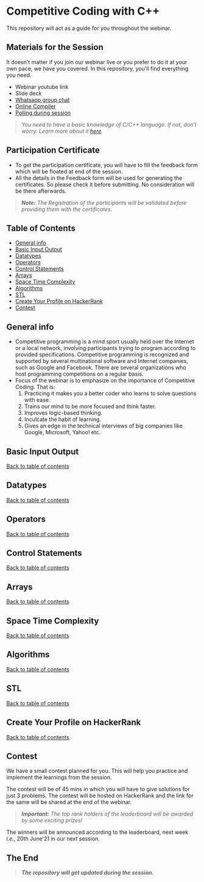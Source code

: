 # Competitive Coding with C++

 This repository will act as a guide for you throughout the webinar.

## Materials for the Session

It doesn't matter if you join our webinar live or you prefer to do it at your own pace, we have you covered. In this repository, you'll find everything you need.

- Webinar youtube link
- Slide deck
- [Whatsapp group chat](http://bit.ly/STS-1-WA)
- [Online Compiler](https://www.onlinegdb.com/online_c++_compiler)
- [Polling during session](https://www.menti.com/)

> *You need to have a basic knowledge of C/C++ language. If not, don't worry. Learn more about it [here](https://www.youtube.com/watch?v=BS3mT0NgKzM).*  

## Participation Certificate

- To get the participation certificate, you will have to fill the feedback form which will be floated at end of the session.
- All the details in the Feedback form will be used for generating the certificates. So please check it before submitting. No consideration will be there afterwards.  

> ***Note:** The Registration of the participants will be validated before providing them with the certificates.*

## Table of Contents
- [General info](#general-info)
- [Basic Input Output](#basic-input-output) <!-- - [Interactive Console](#interactive-console) - [Text Streams](#text-streams)-->
- [Datatypes](#datatypes)
- [Operators](#operators)
- [Control Statements](#control-statements)
- [Arrays](#arrays)
- [Space Time Complexity](#space-time-complexity)
- [Algorithms](#algorithms)
- [STL](#stl)
- [Create Your Profile on HackerRank](#create-your-profile-on-hackerrank)
- [Contest](#contest)

## General info
- Competitive programming is a mind sport usually held over the Internet or a local network, involving participants trying to program according to provided specifications. Competitive programming is recognized and supported by several multinational software and Internet companies, such as Google and Facebook. There are several organizations who host programming competitions on a regular basis.
- Focus of the webinar is to emphasize on the importance of Competitive Coding. That is:
  1. Practicing it makes you a better coder who learns to solve questions with ease.
  2. Trains our mind to be more focused and think faster.
  3. Improves logic-based thinking.
  4. Inculcate the habit of learning.
  5. Gives an edge in the technical interviews of big companies like Google, Microsoft, Yahoo! etc. 
## Basic Input Output

[Back to table of contents](#table-of-contents)


## Datatypes

[Back to table of contents](#table-of-contents)


## Operators

[Back to table of contents](#table-of-contents)


## Control Statements

[Back to table of contents](#table-of-contents)


## Arrays

[Back to table of contents](#table-of-contents)


## Space Time Complexity

[Back to table of contents](#table-of-contents)


## Algorithms

[Back to table of contents](#table-of-contents)


## STL

[Back to table of contents](#table-of-contents)


## Create Your Profile on HackerRank

[Back to table of contents](#table-of-contents)


## Contest

We have a small contest planned for you. This will help you practice and implement the learnings from the session. 

The contest will be of 45 mins in which you will have to give solutions for just 3 problems. The contest will be hosted on HackerRank and the link for the same will be shared at the end of the webinar.
> _**Important:** The top rank holders of the leaderboard will be awarded by some exciting prizes!_

The winners will be announced according to the leaderboard, next week _i.e._, 20th June'21 in our next session.

##  The End

> _**The repository will get updated during the session.**_
